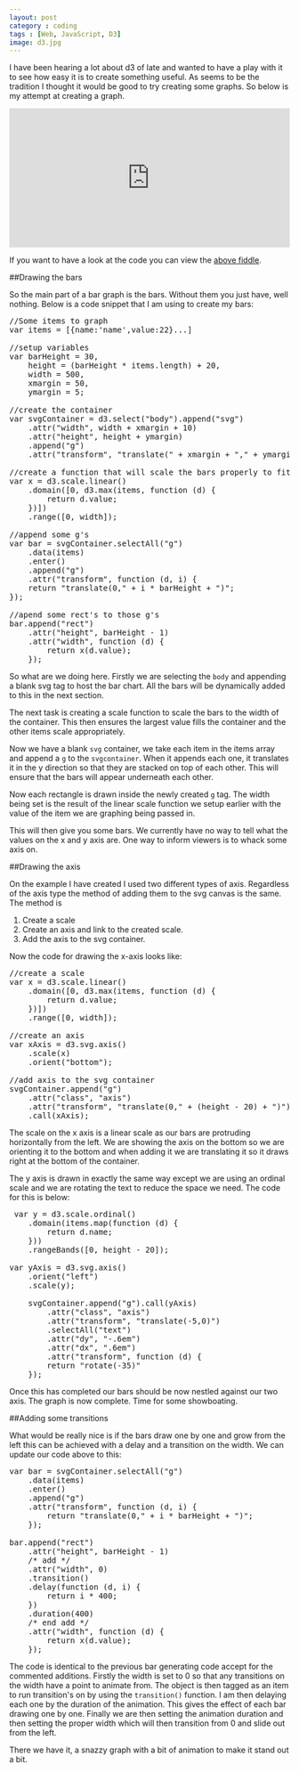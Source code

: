 ```yaml
---
layout: post
category : coding
tags : [Web, JavaScript, D3]
image: d3.jpg
---
```


I have been hearing a lot about d3 of late and wanted to have a play with it to see how easy it is to create something useful. As seems to be the tradition I thought it would be good to try creating some graphs. So below is my attempt at creating a graph.

<iframe width="100%" height="250" src="http://jsfiddle.net/elliotstokes/58Z3X/embedded/result" frameborder="0"> </iframe>

If you want to have a look at the code you can view the [above fiddle](http://jsfiddle.net/elliotstokes/58Z3X/).

##Drawing the bars

So the main part of a bar graph is the bars. Without them you just have, well nothing. Below is a code snippet that I am using to create my bars:

<pre class="prettyprint linenums">
//Some items to graph
var items = [{name:'name',value:22}...]

//setup variables
var barHeight = 30,
	height = (barHeight * items.length) + 20,
	width = 500,
	xmargin = 50,
	ymargin = 5;

//create the container
var svgContainer = d3.select("body").append("svg")
	.attr("width", width + xmargin + 10)
	.attr("height", height + ymargin)
	.append("g")
	.attr("transform", "translate(" + xmargin + "," + ymargin + ")");

//create a function that will scale the bars properly to fit the space we have
var x = d3.scale.linear()
    .domain([0, d3.max(items, function (d) {
    	return d.value;
	})])
    .range([0, width]);

//append some g's
var bar = svgContainer.selectAll("g")
    .data(items)
    .enter()
    .append("g")
    .attr("transform", function (d, i) {
    return "translate(0," + i * barHeight + ")";
});

//apend some rect's to those g's
bar.append("rect")
    .attr("height", barHeight - 1)
    .attr("width", function (d) {
    	return x(d.value);
	});
</pre>

So what are we doing here. Firstly we are selecting the <code>body</code> and appending a blank svg tag to host the bar chart. All the bars will be dynamically added to this in the next section.

 The next task is creating a scale function to scale the bars to the width of the container. This then ensures the largest value fills the container and the other items scale appropriately.

 Now we have a blank <code>svg</code> container, we take each item in the items array and append a <code>g</code> to the <code>svgcontainer</code>. When it appends each one, it translates it in the y direction so that they are stacked on top of each other. This will ensure that the bars will appear underneath each other.

 Now each rectangle is drawn inside the newly created <code>g</code> tag. The width being set is the result of the linear scale function we setup earlier with the value of the item we are graphing being passed in.

This will then give you some bars. We currently have no way to tell what the values on the x and y axis are. One way to inform viewers is to whack some axis on.

##Drawing the axis

On the example I have created I used two different types of axis. Regardless of the axis type the method of adding them to the svg canvas is the same. The method is

1. Create a scale
2. Create an axis and link to the created scale.
3. Add the axis to the svg container.

Now the code for drawing the x-axis looks like:

<pre class="prettyprint linenums">
//create a scale
var x = d3.scale.linear()
	.domain([0, d3.max(items, function (d) {
        return d.value;
	})])
	.range([0, width]);

//create an axis
var xAxis = d3.svg.axis()
	.scale(x)
	.orient("bottom");

//add axis to the svg container
svgContainer.append("g")
	.attr("class", "axis")
	.attr("transform", "translate(0," + (height - 20) + ")")
	.call(xAxis);
</pre>

The scale on the x axis is a linear scale as our bars are protruding horizontally from the left. We are showing the axis on the bottom so we are orienting it to the bottom and when adding it we are translating it so it draws right at the bottom of the container.

The y axis is drawn in exactly the same way except we are using an ordinal scale and we are rotating the text to reduce the space we need. The code for this is below:

<pre class="prettyprint linenums">
 var y = d3.scale.ordinal()
    .domain(items.map(function (d) {
        return d.name;
    }))
    .rangeBands([0, height - 20]);

var yAxis = d3.svg.axis()
    .orient("left")
    .scale(y);

    svgContainer.append("g").call(yAxis)
        .attr("class", "axis")
        .attr("transform", "translate(-5,0)")
        .selectAll("text")
        .attr("dy", "-.6em")
        .attr("dx", ".6em")
        .attr("transform", function (d) {
        return "rotate(-35)"
    });
</pre>

Once this has completed our bars should be now nestled against our two axis. The graph is now complete. Time for some showboating.

##Adding some transitions

What would be really nice is if the bars draw one by one and grow from the left this can be achieved with a delay and a transition on the width. We can update our code above to this:

<pre class="prettyprint linenums">
var bar = svgContainer.selectAll("g")
    .data(items)
    .enter()
    .append("g")
    .attr("transform", function (d, i) {
    	return "translate(0," + i * barHeight + ")";
	});

bar.append("rect")
    .attr("height", barHeight - 1)
    /* add */
    .attr("width", 0)
    .transition()
    .delay(function (d, i) {
    	return i * 400;
	})
	.duration(400)
	/* end add */
    .attr("width", function (d) {
    	return x(d.value);
	});
</pre>

The code is identical to the previous bar generating code accept for the commented additions. Firstly the width is set to 0 so that any transitions on the width have a point to animate from. The object is then tagged as an item to run transition's on by using the <code>transition()</code> function. I am then delaying each one by the duration of the animation. This gives the effect of each bar drawing one by one. Finally we are then setting the animation duration and then setting the proper width which will then transition from 0 and slide out from the left.

There we have it, a snazzy graph with a bit of animation to make it stand out a bit.
